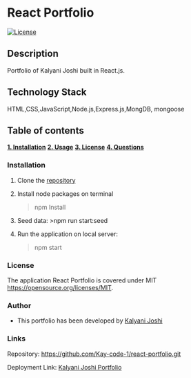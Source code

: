 # React Portfolio

[![License](https://img.shields.io/badge/License-MIT-blue.svg)](https://opensource.org/licenses/MIT)

## Description

Portfolio of Kalyani Joshi built in React.js.

## Technology Stack

HTML,CSS,JavaScript,Node.js,Express.js,MongDB, mongoose

## Table of contents

[**1. Installation**](#installation)
[**2. Usage**](#usage)
[**3. License**](#license)
[**4. Questions**](#questions)

### Installation

1. Clone the [repository](https://github.com/Kay-code-1/react-portfolio.git)
2. Install node packages on terminal 
    >npm Install

3. Seed data: >npm run start:seed
4. Run the application on local server:
     > npm start

### License

The application React Portfolio is covered under MIT https://opensource.org/licenses/MIT.

### Author

- This portfolio has been developed by [Kalyani Joshi](https://github.com/kay-code-1)

### Links

Repository: https://github.com/Kay-code-1/react-portfolio.git

Deployment Link: [Kalyani Joshi Portfolio](https://react-portfolio-kalyani-joshi.herokuapp.com/)
